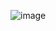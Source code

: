 ![image](https://github.com/harinivithan4287/VAC017/assets/138183456/85a983a2-4918-4723-9fb8-61cb26c8b157)
